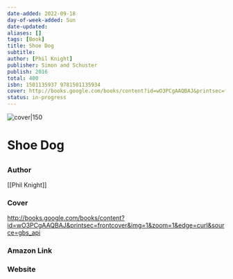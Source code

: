 ```yaml
---
date-added: 2022-09-18
day-of-week-added: Sun
date-updated: 
aliases: []
tags: [Book]
title: Shoe Dog
subtitle: 
author: [Phil Knight]
publisher: Simon and Schuster
publish: 2016
total: 400
isbn: 1501135937 9781501135934
cover: http://books.google.com/books/content?id=wO3PCgAAQBAJ&printsec=frontcover&img=1&zoom=1&edge=curl&source=gbs_api
status: in-progress
---
```


![cover|150](http://books.google.com/books/content?id=wO3PCgAAQBAJ&printsec=frontcover&img=1&zoom=1&edge=curl&source=gbs_api)
# Shoe Dog
## 

### Author
[[Phil Knight]]

### Cover
http://books.google.com/books/content?id=wO3PCgAAQBAJ&printsec=frontcover&img=1&zoom=1&edge=curl&source=gbs_api

### Amazon Link


### Website